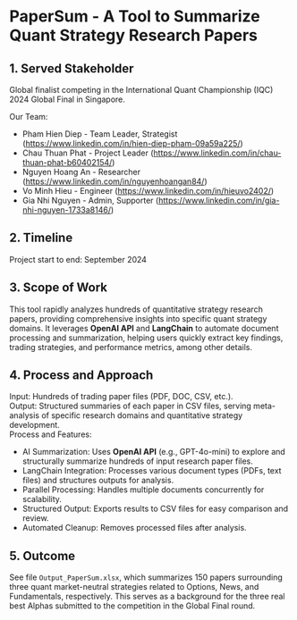 # PaperSum - A Tool to Summarize Quant Strategy Research Papers

## 1. Served Stakeholder
Global finalist competing in the International Quant Championship (IQC) 2024 Global Final in Singapore.


Our Team:
+ Pham Hien Diep - Team Leader, Strategist (https://www.linkedin.com/in/hien-diep-pham-09a59a225/)
+ Chau Thuan Phat - Project Leader (https://www.linkedin.com/in/chau-thuan-phat-b60402154/)
+ Nguyen Hoang An - Researcher (https://www.linkedin.com/in/nguyenhoangan84/)
+ Vo Minh Hieu - Engineer (https://www.linkedin.com/in/hieuvo2402/)
+ Gia Nhi Nguyen -  Admin, Supporter (https://www.linkedin.com/in/gia-nhi-nguyen-1733a8146/)
  
## 2. Timeline
Project start to end: September 2024

## 3. Scope of Work
This tool rapidly analyzes hundreds of quantitative strategy research papers, providing comprehensive insights into specific quant strategy domains. It leverages **OpenAI API** and **LangChain** to automate document processing and summarization, helping users quickly extract key findings, trading strategies, and performance metrics, among other details.

## 4. Process and Approach
Input: Hundreds of trading paper files (PDF, DOC, CSV, etc.).  
Output: Structured summaries of each paper in CSV files, serving meta-analysis of specific research domains and quantitative strategy development.  
Process and Features:  
- AI Summarization: Uses **OpenAI API** (e.g., GPT-4o-mini) to explore and structurally summarize hundreds of input research paper files.
- LangChain Integration: Processes various document types (PDFs, text files) and structures outputs for analysis.
- Parallel Processing: Handles multiple documents concurrently for scalability.
- Structured Output: Exports results to CSV files for easy comparison and review.
- Automated Cleanup: Removes processed files after analysis.

## 5. Outcome
See file `Output_PaperSum.xlsx`, which summarizes 150 papers surrounding three quant market-neutral strategies related to Options, News, and Fundamentals, respectively. This serves as a background for the three real best Alphas submitted to the competition in the Global Final round.
